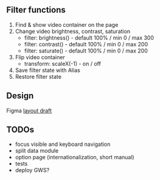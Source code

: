 ## Filter functions

1. Find & show video container on the page
2. Change video brightness, contrast, saturation
   - filter: brightness() - default 100% / min 0 / max 300
   - filter: contrast() - default 100% / min 0 / max 200
   - filter: saturate() - default 100% / min 0 / max 200
3. Flip video container
   - transform: scaleX(-1) - on / off
4. Save filter state with Alias
5. Restore filter state

## Design

Figma [layout draft](https://www.figma.com/file/hmcOOhND0LHUrJdOEFo8cz/Twitch-video-filter?t=FC0zW5v5bj7pRjJ2-6)

## TODOs

- focus visible and keyboard navigation
- split data module
- option page (internationalization, short manual)
- tests
- deploy GWS?
